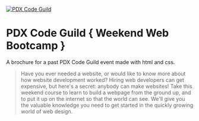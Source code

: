 [![PDX Code Guild](https://dl.dropboxusercontent.com/u/29750364/codeguild.png)](http://pdxcodeguild.com/)

# PDX Code Guild { Weekend Web Bootcamp }

A brochure for a past PDX Code Guild event made with html and css.

> Have you ever needed a website, or would like to know more about how website development worked? Hiring web developers can get expensive, but here's a secret: anybody can make websites! Take this weekend course to learn to build a webpage from the ground up, and to put it up on the internet so that the world can see. We'll give you the valuable knowledge you need to get started in the quickly growing world of web design.
